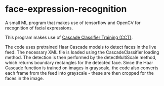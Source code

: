 # face-expression-recognition
A small ML program that makes use of tensorflow and OpenCV for recognition of facial expressions.

This program makes use of [Cascade Classifier Training (CCT)](https://www.researchgate.net/publication/220660094_Robust_Real-Time_Face_Detection). 

The code uses pretrained Haar Cascade models to detect faces in the live feed. The necessary XML file is loaded using the CascadeClassifier loading method. The detection is then performed by the detectMultiScale method, which returns boundary rectangles for the detected face. Since the Haar Cascade function is trained on images in grayscale, the code also converts each frame from the feed into grayscale - these are then cropped for the faces in the image. 
